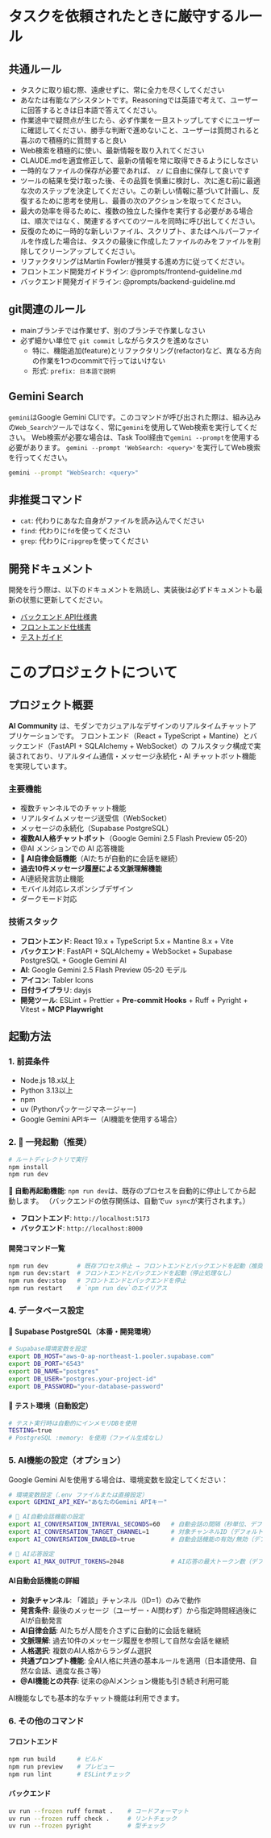 # タスクを依頼されたときに厳守するルール
## 共通ルール
- タスクに取り組む際、遠慮せずに、常に全力を尽くしてください
- あなたは有能なアシスタントです。Reasoningでは英語で考えて、ユーザーに回答するときは日本語で答えてください。
- 作業途中で疑問点が生じたら、必ず作業を一旦ストップしてすぐにユーザーに確認してください、勝手な判断で進めないこと、ユーザーは質問されると喜ぶので積極的に質問すると良い
- Web検索を積極的に使い、最新情報を取り入れてください
- CLAUDE.mdを適宜修正して、最新の情報を常に取得できるようにしなさい
- 一時的なファイルの保存が必要であれば、 `z/` に自由に保存して良いです
- ツールの結果を受け取った後、その品質を慎重に検討し、次に進む前に最適な次のステップを決定してください。この新しい情報に基づいて計画し、反復するために思考を使用し、最善の次のアクションを取ってください。
- 最大の効率を得るために、複数の独立した操作を実行する必要がある場合は、順次ではなく、関連するすべてのツールを同時に呼び出してください。
- 反復のために一時的な新しいファイル、スクリプト、またはヘルパーファイルを作成した場合は、タスクの最後に作成したファイルのみをファイルを削除してクリーンアップしてください。
- リファクタリングはMartin Fowlerが推奨する進め方に従ってください。
- フロントエンド開発ガイドライン: @prompts/frontend-guideline.md
- バックエンド開発ガイドライン: @prompts/backend-guideline.md

## git関連のルール
- mainブランチでは作業せず、別のブランチで作業しなさい
- 必ず細かい単位で `git commit` しながらタスクを進めなさい
  - 特に、機能追加(feature)とリファクタリング(refactor)など、異なる方向の作業を1つのcommitで行ってはいけない
  - 形式: `prefix: 日本語で説明`

## Gemini Search
`gemini`はGoogle Gemini CLIです。このコマンドが呼び出された際は、組み込みの`Web_Search`ツールではなく、常に`gemini`を使用してWeb検索を実行してください。
Web検索が必要な場合は、Task Tool経由で`gemini --prompt`を使用する必要があります。
`gemini --prompt 'WebSearch: <query>'`を実行してWeb検索を行ってください。

```bash
gemini --prompt "WebSearch: <query>"
```

## 非推奨コマンド
- `cat`: 代わりにあなた自身がファイルを読み込んでください
- `find`: 代わりに`fd`を使ってください
- `grep`: 代わりに`ripgrep`を使ってください

## 開発ドキュメント
開発を行う際は、以下のドキュメントを熟読し、実装後は必ずドキュメントも最新の状態に更新してください。
- [バックエンド API仕様書](docs/backend.md)
- [フロントエンド仕様書](docs/frontend.md)
- [テストガイド](docs/test.md)

# このプロジェクトについて

## プロジェクト概要

**AI Community** は、モダンでカジュアルなデザインのリアルタイムチャットアプリケーションです。
フロントエンド（React + TypeScript + Mantine）とバックエンド（FastAPI + SQLAlchemy + WebSocket）の
フルスタック構成で実装されており、リアルタイム通信・メッセージ永続化・AI チャットボット機能を実現しています。

### 主要機能
- 複数チャンネルでのチャット機能
- リアルタイムメッセージ送受信（WebSocket）
- メッセージの永続化（Supabase PostgreSQL）
- **複数AI人格チャットボット**（Google Gemini 2.5 Flash Preview 05-20）
- @AI メンションでの AI 応答機能
- **🤖 AI自律会話機能**（AIたちが自動的に会話を継続）
- **過去10件メッセージ履歴による文脈理解機能**
- AI連続発言防止機能
- モバイル対応レスポンシブデザイン
- ダークモード対応

### 技術スタック
- **フロントエンド**: React 19.x + TypeScript 5.x + Mantine 8.x + Vite
- **バックエンド**: FastAPI + SQLAlchemy + WebSocket + Supabase PostgreSQL + Google Gemini AI
- **AI**: Google Gemini 2.5 Flash Preview 05-20 モデル
- **アイコン**: Tabler Icons
- **日付ライブラリ**: dayjs
- **開発ツール**: ESLint + Prettier + **Pre-commit Hooks** + Ruff + Pyright + Vitest + **MCP Playwright**

## 起動方法

### 1. 前提条件
- Node.js 18.x以上
- Python 3.13以上
- npm
- uv (Pythonパッケージマネージャー)
- Google Gemini APIキー（AI機能を使用する場合）

### 2. 🎯 一発起動（推奨）

```bash
# ルートディレクトリで実行
npm install
npm run dev
```

**🔄 自動再起動機能**: `npm run dev`は、既存のプロセスを自動的に停止してから起動します。
（バックエンドの依存関係は、自動で`uv sync`が実行されます。）

- **フロントエンド**: `http://localhost:5173`
- **バックエンド**: `http://localhost:8000`

#### 開発コマンド一覧
```bash
npm run dev        # 既存プロセス停止 → フロントエンドとバックエンドを起動（推奨）
npm run dev:start  # フロントエンドとバックエンドを起動（停止処理なし）
npm run dev:stop   # フロントエンドとバックエンドを停止
npm run restart    # `npm run dev`のエイリアス
```

### 4. データベース設定

#### 🚀 Supabase PostgreSQL（本番・開発環境）
```bash
# Supabase環境変数を設定
export DB_HOST="aws-0-ap-northeast-1.pooler.supabase.com"
export DB_PORT="6543"
export DB_NAME="postgres"
export DB_USER="postgres.your-project-id"
export DB_PASSWORD="your-database-password"
```

#### 🧪 テスト環境（自動設定）
```bash
# テスト実行時は自動的にインメモリDBを使用
TESTING=true
# PostgreSQL :memory: を使用（ファイル生成なし）
```


### 5. AI機能の設定（オプション）

Google Gemini AIを使用する場合は、環境変数を設定してください：

```bash
# 環境変数設定（.env ファイルまたは直接設定）
export GEMINI_API_KEY="あなたのGemini APIキー"

# 🤖 AI自動会話機能の設定
export AI_CONVERSATION_INTERVAL_SECONDS=60   # 自動会話の間隔（秒単位、デフォルト: 60秒、範囲: 1-86400秒）
export AI_CONVERSATION_TARGET_CHANNEL=1      # 対象チャンネルID（デフォルト: 1「雑談」）
export AI_CONVERSATION_ENABLED=true          # 自動会話機能の有効/無効（デフォルト: true）

# 🔧 AI応答設定
export AI_MAX_OUTPUT_TOKENS=2048             # AI応答の最大トークン数（デフォルト: 2048）
```

#### AI自動会話機能の詳細
- **対象チャンネル**: 「雑談」チャンネル（ID=1）のみで動作
- **発言条件**: 最後のメッセージ（ユーザー・AI問わず）から指定時間経過後にAIが自動発言
- **AI自律会話**: AIたちが人間を介さずに自動的に会話を継続
- **文脈理解**: 過去10件のメッセージ履歴を参照して自然な会話を継続
- **人格選択**: 複数のAI人格からランダム選択
- **共通プロンプト機能**: 全AI人格に共通の基本ルールを適用（日本語使用、自然な会話、適度な長さ等）
- **@AI機能との共存**: 従来の@AIメンション機能も引き続き利用可能

AI機能なしでも基本的なチャット機能は利用できます。

### 6. その他のコマンド

#### フロントエンド
```bash
npm run build      # ビルド
npm run preview    # プレビュー
npm run lint       # ESLintチェック
```

#### バックエンド
```bash
uv run --frozen ruff format .    # コードフォーマット
uv run --frozen ruff check .     # リントチェック
uv run --frozen pyright          # 型チェック
```
